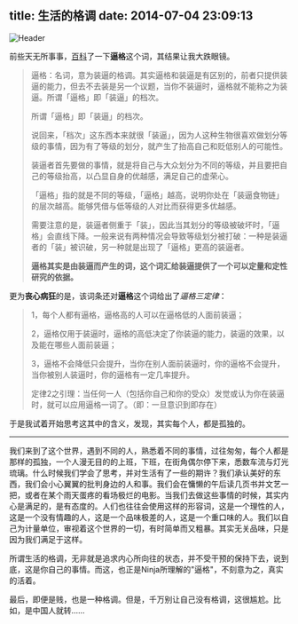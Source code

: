 title: 生活的格调
date: 2014-07-04 23:09:13
---
![Header](/wechat-blog/imgs/2014-07/lonely.jpg)

前些天无所事事，[百科](http://baike.baidu.com/view/10474479.htm)了一下**逼格**这个词，其结果让我大跌眼镜。
> 逼格：名词，意为装逼的格调。其实逼格和装逼是有区别的，前者只提供装逼的能力，但去不去装是另一个议题，当你不装逼时，逼格就不能称之为装逼。所谓「逼格」即「装逼」的档次。
>
> 所谓「逼格」即「装逼」的档次。
>
> 说回来，「档次」这东西本来就很「装逼」，因为人这种生物很喜欢做划分等级的事情，因为有了等级的划分，就产生了抬高自己和贬低别人的可能性。
>
> 装逼者首先要做的事情，就是将自己与大众划分为不同的等级，并且要把自己的等级抬高，以凸显自身的优越感，满足自己的虚荣心。
>
> 「逼格」指的就是不同的等级，「逼格」越高，说明你处在「装逼食物链」的层次越高。能够凭借与低等级的人对比而获得更多优越感。
>
> 需要注意的是，装逼者侧重于「装」，因此当其划分的等级被破坏时，「逼格」会直线下降。一般来说有两种情况会导致等级划分被打破：一种是装逼者的「装」被识破，另一种就是出现了「逼格」更高的装逼者。
>
> **逼格其实是由装逼而产生的词，这个词汇给装逼提供了一个可以定量和定性研究的依据。**

更为**丧心病狂**的是，该词条还对**逼格**这个词给出了*逼格三定律*：

> 1，每个人都有逼格，逼格高的人可以在逼格低的人面前装逼；
>
> 2，逼格仅用于装逼时，逼格的高低决定了你装逼的能力，装逼的效果，以及能在哪些人面前装逼；
>
> 3，逼格不会降低只会提升，当你在别人面前装逼时，你的逼格不会提升，当你被别人装逼时，你的逼格有一定几率提升。
>
> 定律2之引理：当任何一人（包括你自己和你的受众）发觉或认为你在装逼时，就可以应用逼格一词了。（即：一旦意识到即存在）

于是我试着开始思考这其中的含义，发现，其实每个人，都是孤独的。
***
我们来到了这个世界，遇到不同的人，熟悉着不同的事情，过往匆匆，每个人都是那样的孤独，一个人漫无目的的上班，下班，在街角偶尔停下来，悉数车流与灯光琉璃。什么时候我们学会了思考，并对生活有了一些的期许？我们承认美好的东西，我们会小心翼翼的批判身边的人和事。我们会在慵懒的午后读几页书并文艺一把，或者在某个雨天蛋疼的看场极烂的电影。当我们去做这些事情的时候，其实内心是满足的，是有态度的。人们也往往会使用这样的形容词，这是一个理性的人，这是一个没有情趣的人，这是一个品味极差的人，这是一个重口味的人。我们以自己为计量单位，审视着这个世界的一切，有时简单而又粗暴。其实无关品味，只是因为我们满足于这样。

所谓生活的格调，无非就是追求内心所向往的状态，并不受干预的保持下去，说到底，这是你自己的事情。而这，也正是Ninja所理解的"逼格"，不刻意为之，真实的活着。

最后，即便是贱，也是一种格调。但是，千万别让自己没有格调，这很尴尬。比如，是中国人就转……
